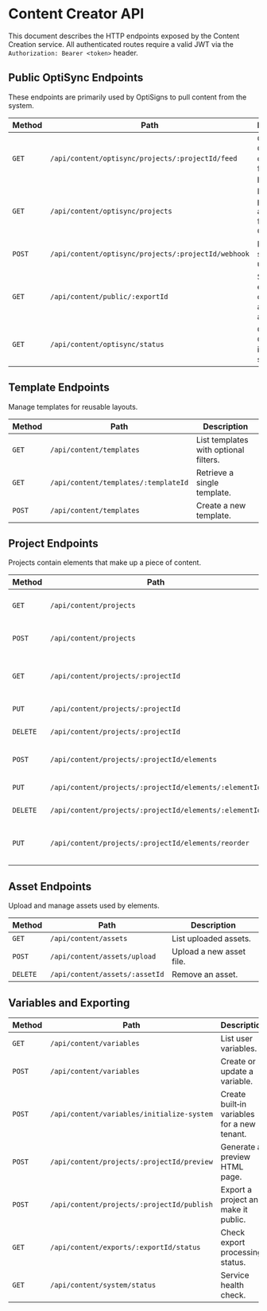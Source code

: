 # Content Creator API

This document describes the HTTP endpoints exposed by the Content Creation service. All authenticated routes require a valid JWT via the `Authorization: Bearer <token>` header.

## Public OptiSync Endpoints
These endpoints are primarily used by OptiSigns to pull content from the system.

| Method | Path | Description |
| ------ | ---- | ----------- |
| `GET` | `/api/content/optisync/projects/:projectId/feed` | Generate OptiSync data feed for a project. |
| `GET` | `/api/content/optisync/projects` | List projects available for OptiSync. |
| `POST` | `/api/content/optisync/projects/:projectId/webhook` | Notify the system of updates. |
| `GET` | `/api/content/public/:exportId` | Serve exported content for anonymous access. |
| `GET` | `/api/content/optisync/status` | Check OptiSync integration status. |

## Template Endpoints
Manage templates for reusable layouts.

| Method | Path | Description |
| ------ | ---- | ----------- |
| `GET` | `/api/content/templates` | List templates with optional filters. |
| `GET` | `/api/content/templates/:templateId` | Retrieve a single template. |
| `POST` | `/api/content/templates` | Create a new template. |

## Project Endpoints
Projects contain elements that make up a piece of content.

| Method | Path | Description |
| ------ | ---- | ----------- |
| `GET` | `/api/content/projects` | List projects with filters. |
| `POST` | `/api/content/projects` | Create a new project. |
| `GET` | `/api/content/projects/:projectId` | Retrieve a project including elements. |
| `PUT` | `/api/content/projects/:projectId` | Update a project. |
| `DELETE` | `/api/content/projects/:projectId` | Remove a project. |
| `POST` | `/api/content/projects/:projectId/elements` | Add an element to a project. |
| `PUT` | `/api/content/projects/:projectId/elements/:elementId` | Update an element. |
| `DELETE` | `/api/content/projects/:projectId/elements/:elementId` | Delete an element. |
| `PUT` | `/api/content/projects/:projectId/elements/reorder` | Reorder elements inside a project. |

## Asset Endpoints
Upload and manage assets used by elements.

| Method | Path | Description |
| ------ | ---- | ----------- |
| `GET` | `/api/content/assets` | List uploaded assets. |
| `POST` | `/api/content/assets/upload` | Upload a new asset file. |
| `DELETE` | `/api/content/assets/:assetId` | Remove an asset. |

## Variables and Exporting

| Method | Path | Description |
| ------ | ---- | ----------- |
| `GET` | `/api/content/variables` | List user variables. |
| `POST` | `/api/content/variables` | Create or update a variable. |
| `POST` | `/api/content/variables/initialize-system` | Create built‑in variables for a new tenant. |
| `POST` | `/api/content/projects/:projectId/preview` | Generate a preview HTML page. |
| `POST` | `/api/content/projects/:projectId/publish` | Export a project and make it public. |
| `GET` | `/api/content/exports/:exportId/status` | Check export processing status. |
| `GET` | `/api/content/system/status` | Service health check. |

